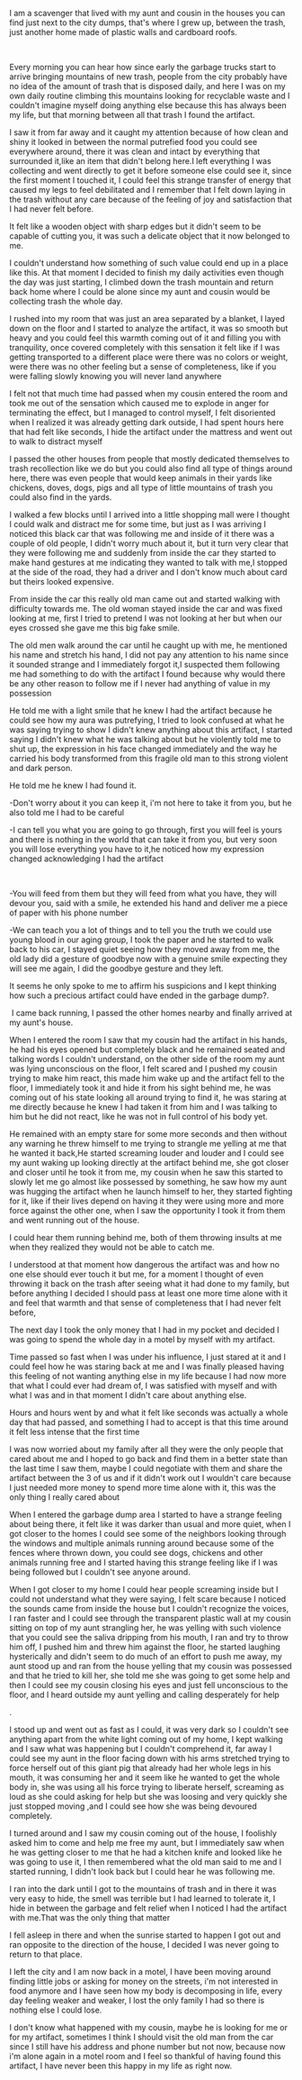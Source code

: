 I am a scavenger that lived with my aunt and cousin in the houses you can find just next to the city dumps, that's where I grew up, between the trash, just another home made of plastic walls and cardboard roofs. 

 

Every morning you can hear how since early the garbage trucks start to arrive bringing mountains of new trash, people from the city probably have no idea of the amount of trash that is disposed daily, and here I was on my own daily routine climbing this mountains looking for recyclable waste and I couldn't imagine myself doing anything else because this has always been my life, but that morning between all that trash I found the artifact.

I saw it from far away and it caught my attention because of how clean and shiny it looked in between the normal putrefied food you could see everywhere around, there it was clean and intact by everything that surrounded it,like an item that didn't belong here.I left everything I was collecting and went directly to get it before someone else could see it, since the first moment I touched it, I could feel this strange transfer of energy that caused my legs to feel debilitated and I remember that I felt down laying in the trash without any care because of the feeling of joy and satisfaction that I had never felt before.

It felt like a wooden object with sharp edges but it didn't seem to be capable of cutting you, it was such a delicate object that it now belonged to me.

I couldn't understand how something of such value could end up in a place like this. At that moment I decided to finish my daily activities even though the day was just starting, I climbed down the trash mountain and return back home where I could be alone since my aunt and cousin would be collecting trash the whole day. 

I rushed into my room that was just an area separated by a blanket, I layed down on the floor and I started to analyze the artifact, it was so smooth but heavy and you could feel this warmth coming out of it and filling you with tranquility, once covered completely with this sensation it felt like if I was getting transported to a different place were there was no colors or weight, were there was no other feeling but a sense of completeness, like if you were falling slowly knowing you will never land anywhere

I felt not that much time had passed when my cousin entered the room and took me out of the sensation which caused me to explode in anger for terminating the effect, but I managed to control myself, I felt disoriented when I realized it was already getting dark outside, I had spent hours here that had felt like seconds, I hide the artifact under the mattress and went out to walk to distract myself

I passed the other houses from people that mostly dedicated themselves to trash recollection like we do but you could also find all type of things around here, there was even people that would keep animals in their yards like chickens, doves, dogs, pigs and all type of little mountains of trash you could also find in the yards.

I walked a few blocks until I arrived into a little shopping mall were I thought I could walk and distract me for some time, but just as I was arriving I noticed this black car that was following me and inside of it there was a couple of old people, I didn't worry much about it, but it turn very clear that they were following me and suddenly from inside the car they started to make hand gestures at me indicating they wanted to talk with me,I stopped at the side of the road, they had a driver and I don't know much about card but theirs looked expensive.

From inside the car this really old man came out and started walking with difficulty towards me. The old woman stayed inside the car and was fixed looking at me, first I tried to pretend I was not looking at her but when our eyes crossed she gave me this big fake smile.

The old men walk around the car until he caught up with me, he mentioned his name and stretch his hand, I did not pay any attention to his name since it sounded strange and I immediately forgot it,I suspected them following me had something to do with the artifact I found because why would there be any other reason to follow me if I never had anything of value in my possession

He told me with a light smile that he knew I had the artifact because he could see how my aura was putrefying, I tried to look confused at what he was saying trying to show I didn't knew anything about this artifact, I started saying I didn't knew what he was talking about but he violently told me to shut up, the expression in his face changed immediately and the way he carried his body transformed from this fragile old man to this strong violent and dark person.

He told me he knew I had found it.

\-Don't worry about it you can keep it, i'm not here to take it from you, but he also told me I had to be careful

\-I can tell you what you are going to go through, first you will feel is yours and there is nothing in the world that can take it from you, but very soon you will lose everything you have to it,he noticed how my expression changed acknowledging I had the artifact

 

\-You will feed from them but they will feed from what you have, they will devour you, said with a smile, he extended his hand and deliver me a piece of paper with his phone number

\-We can teach you a lot of things and to tell you the truth we could use young blood in our aging group, I took the paper and he started to walk back to his car, I stayed quiet seeing how they moved away from me, the old lady did a gesture of goodbye now with a genuine smile expecting they will see me again, I did the goodbye gesture and they left.

It seems he only spoke to me to affirm his suspicions and I kept thinking how such a precious artifact could have ended in the garbage dump?.

 I came back running, I passed the other homes nearby and finally arrived at my aunt's house.

When I entered the room I saw that my cousin had the artifact in his hands, he had his eyes opened but completely black and he remained seated and talking words I couldn't understand, on the other side of the room my aunt was lying unconscious on the floor, I felt scared and I pushed my cousin trying to make him react, this made him wake up and the artifact fell to the floor, I immediately took it and hide it from his sight behind me, he was coming out of his state looking all around trying to find it, he was staring at me directly because he knew I had taken it from him and I was talking to him but he did not react, like he was not in full control of his body yet.

He remained with an empty stare for some more seconds and then without any warning he threw himself to me trying to strangle me yelling at me that he wanted it back,He started screaming louder and louder and I could see my aunt waking up looking directly at the artifact behind me, she got closer and closer until he took it from me, my cousin when he saw this started to slowly let me go almost like possessed by something, he saw how my aunt was hugging the artifact when he launch himself to her, they started fighting for it, like if their lives depend on having it they were using more and more force against the other one, when I saw the opportunity I took it from them and went running out of the house.

I could hear them running behind me, both of them throwing insults at me when they realized they would not be able to catch me.

I understood at that moment how dangerous the artifact was and how no one else should ever touch it but me, for a moment I thought of even throwing it back on the trash after seeing what it had done to my family, but before anything I decided I should pass at least one more time alone with it and feel that warmth and that sense of completeness that I had never felt before,

The next day I took the only money that I had in my pocket and decided I was going to spend the whole day in a motel by myself with my artifact.

Time passed so fast when I was under his influence, I just stared at it and I could feel how he was staring back at me and I was finally pleased having this feeling of not wanting anything else in my life because I had now more that what I could ever had dream of, I was satisfied with myself and with what I was and in that moment I didn't care about anything else.

Hours and hours went by and what it felt like seconds was actually a whole day that had passed, and something I had to accept is that this time around it felt less intense that the first time

I was now worried about my family after all they were the only people that cared about me and I hoped to go back and find them in a better state than the last time I saw them, maybe I could negotiate with them and share the artifact between the 3 of us and if it didn't work out I wouldn't care because I just needed more money to spend more time alone with it, this was the only thing I really cared about

When I entered the garbage dump area I started to have a strange feeling about being there, it felt like it was darker than usual and more quiet, when I got closer to the homes I could see some of the neighbors looking through the windows and multiple animals running around because some of the fences where thrown down, you could see dogs, chickens and other animals running free and I started having this strange feeling like if I was being followed but I couldn't see anyone around.

When I got closer to my home I could hear people screaming inside but I could not understand what they were saying, I felt scare because I noticed the sounds came from inside the house but I couldn't recognize the voices, I ran faster and I could see through the transparent plastic wall at my cousin sitting on top of my aunt strangling her, he was yelling with such violence that you could see the saliva dripping from his mouth, I ran and try to throw him off, I pushed him and threw him against the floor, he started laughing hysterically and didn't seem to do much of an effort to push me away, my aunt stood up and ran from the house yelling that my cousin was possessed and that he tried to kill her, she told me she was going to get some help and then I could see my cousin closing his eyes and just fell unconscious to the floor, and I heard outside my aunt yelling and calling desperately for help

.

I stood up and went out as fast as I could, it was very dark so I couldn't see anything apart from the white light coming out of my home, I kept walking and I saw what was happening but I couldn't comprehend it, far away I could see my aunt in the floor facing down with his arms stretched trying to force herself out of this giant pig that already had her whole legs in his mouth, it was consuming her and it seem like he wanted to get the whole body in, she was using all his force trying to liberate herself, screaming as loud as she could asking for help but she was loosing and very quickly she just stopped moving ,and I could see how she was being devoured completely.

I turned around and I saw my cousin coming out of the house, I foolishly asked him to come and help me free my aunt, but I immediately saw when he was getting closer to me that he had a kitchen knife and looked like he was going to use it, I then remembered what the old man said to me and I started running, I didn't look back but I could hear he was following me.

I ran into the dark until I got to the mountains of trash and in there it was very easy to hide, the smell was terrible but I had learned to tolerate it, I hide in between the garbage and felt relief when I noticed I had the artifact with me.That was the only thing that matter

I fell asleep in there and when the sunrise started to happen I got out and ran opposite to the direction of the house, I decided I was never going to return to that place.

I left the city and I am now back in a motel, I have been moving around finding little jobs or asking for money on the streets, i'm not interested in food anymore and I have seen how my body is decomposing in life, every day feeling weaker and weaker, I lost the only family I had so there is nothing else I could lose.

I don't know what happened with my cousin, maybe he is looking for me or for my artifact, sometimes I think I should visit the old man from the car since I still have his address and phone number but not now, because now i'm alone again in a motel room and I feel so thankful of having found this artifact, I have never been this happy in my life as right now.